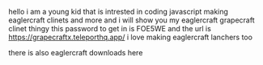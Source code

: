 hello i am a young kid that is intrested in coding javascript making eaglercraft clinets and more and i will show you my eaglercraft grapecraft clinet thingy this password to get in is 
FOE5WE and the url is https://grapecraftx.teleporthq.app/ i love making eaglercraft lanchers too

there is also eaglercraft downloads here
